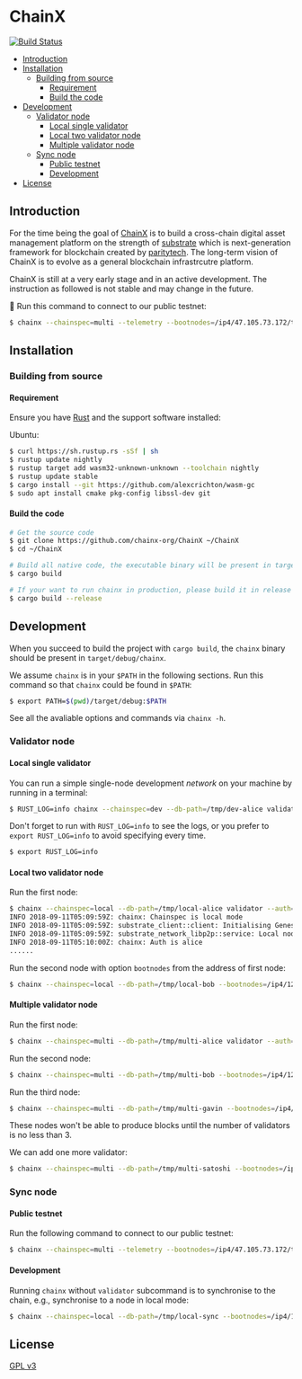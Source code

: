 # ChainX

[![Build Status](https://travis-ci.com/chainx-org/ChainX.svg?branch=master)](https://travis-ci.com/chainx-org/ChainX)

<!-- TOC GFM -->

* [Introduction](#introduction)
* [Installation](#installation)
    * [Building from source](#building-from-source)
        * [Requirement](#requirement)
        * [Build the code](#build-the-code)
* [Development](#development)
    * [Validator node](#validator-node)
        * [Local single validator](#local-single-validator)
        * [Local two validator node](#local-two-validator-node)
        * [Multiple validator node](#multiple-validator-node)
    * [Sync node](#sync-node)
        * [Public testnet](#public-testnet)
        * [Development](#development-1)
* [License](#license)

<!-- /TOC -->

## Introduction

For the time being the goal of [ChainX](https://github.com/chainx-org/ChainX) is to build a cross-chain digital asset management platform on the strength of [substrate](https://github.com/paritytech/substrate) which is next-generation framework for blockchain created by [paritytech](https://github.com/paritytech). The long-term vision of ChainX is to evolve as a general blockchain infrastrcutre platform.

ChainX is still at a very early stage and in an active development. The instruction as followed is not stable and may change in the future.

:tada: Run this command to connect to our public testnet:

```bash
$ chainx --chainspec=multi --telemetry --bootnodes=/ip4/47.105.73.172/tcp/30333/p2p/QmW7aJxigxGFXLmn966nJBBCexZA4nfSiydeg1JfmGFC9q --db-path=/tmp/chainx
```

## Installation

### Building from source

#### Requirement

Ensure you have [Rust](https://www.rust-lang.org/) and the support software installed:

Ubuntu:

```bash
$ curl https://sh.rustup.rs -sSf | sh
$ rustup update nightly
$ rustup target add wasm32-unknown-unknown --toolchain nightly
$ rustup update stable
$ cargo install --git https://github.com/alexcrichton/wasm-gc
$ sudo apt install cmake pkg-config libssl-dev git
```

#### Build the code

```bash
# Get the source code
$ git clone https://github.com/chainx-org/ChainX ~/ChainX
$ cd ~/ChainX

# Build all native code, the executable binary will be present in target/debug/chainx.
$ cargo build

# If your want to run chainx in production, please build it in release mode
$ cargo build --release
```

## Development

When you succeed to build the project with `cargo build`, the `chainx` binary should be present in `target/debug/chainx`.

We assume `chainx` is in your `$PATH` in the following sections. Run this command so that `chainx` could be found in `$PATH`:

```bash
$ export PATH=$(pwd)/target/debug:$PATH
```

See all the avaliable options and commands via `chainx -h`.

### Validator node

#### Local single validator

You can run a simple single-node development _network_ on your machine by running in a terminal:

```bash
$ RUST_LOG=info chainx --chainspec=dev --db-path=/tmp/dev-alice validator --auth=alice
```

Don't forget to run with `RUST_LOG=info` to see the logs, or you prefer to `export RUST_LOG=info` to avoid specifying every time.

```bash
$ export RUST_LOG=info
```

#### Local two validator node

Run the first node:

```bash
$ chainx --chainspec=local --db-path=/tmp/local-alice validator --auth=alice
INFO 2018-09-11T05:09:59Z: chainx: Chainspec is local mode
INFO 2018-09-11T05:09:59Z: substrate_client::client: Initialising Genesis block/state (state: 0x1529…4159, header-hash: 0xbcf4…9a00)
INFO 2018-09-11T05:09:59Z: substrate_network_libp2p::service: Local node address is: /ip4/127.0.0.1/tcp/20222/p2p/Qmevv1ggYD5dLf3MwAJ5zKeRGtnjfV7i85cPAsYwNaVW2o
INFO 2018-09-11T05:10:00Z: chainx: Auth is alice
......
```

Run the second node with option `bootnodes` from the address of first node:

```bash
$ chainx --chainspec=local --db-path=/tmp/local-bob --bootnodes=/ip4/127.0.0.1/tcp/20222/p2p/Qmevv1ggYD5dLf3MwAJ5zKeRGtnjfV7i85cPAsYwNaVW2o validator --auth=bob
```

#### Multiple validator node

Run the first node:

```bash
$ chainx --chainspec=multi --db-path=/tmp/multi-alice validator --auth=alice
```

Run the second node:

```bash
$ chainx --chainspec=multi --db-path=/tmp/multi-bob --bootnodes=/ip4/127.0.0.1/tcp/20222/p2p/QmWrZEJcYn3m8HeiHsYDVH1apitFF1h4ojyRYu9AjFkTuH validator --auth=bob
```

Run the third node:

```bash
$ chainx --chainspec=multi --db-path=/tmp/multi-gavin --bootnodes=/ip4/127.0.0.1/tcp/20222/p2p/QmWrZEJcYn3m8HeiHsYDVH1apitFF1h4ojyRYu9AjFkTuH validator --auth=gavin
```

These nodes won't be able to produce blocks until the number of validators is no less than 3.

We can add one more validator:

```bash
$ chainx --chainspec=multi --db-path=/tmp/multi-satoshi --bootnodes=/ip4/127.0.0.1/tcp/20222/p2p/QmWrZEJcYn3m8HeiHsYDVH1apitFF1h4ojyRYu9AjFkTuH validator --auth=satoshi
```

### Sync node

#### Public testnet

Run the following command to connect to our public testnet:

```bash
$ chainx --chainspec=multi --telemetry --bootnodes=/ip4/47.105.73.172/tcp/30333/p2p/QmW7aJxigxGFXLmn966nJBBCexZA4nfSiydeg1JfmGFC9q --db-path=/tmp/chainx
```

#### Development

Running `chainx` without `validator` subcommand is to synchronise to the chain, e.g., synchronise to a node in local mode:

```bash
$ chainx --chainspec=local --db-path=/tmp/local-sync --bootnodes=/ip4/127.0.0.1/tcp/20222/p2p/Qmevv1ggYD5dLf3MwAJ5zKeRGtnjfV7i85cPAsYwNaVW2o
```

## License

[GPL v3](LICENSE)
